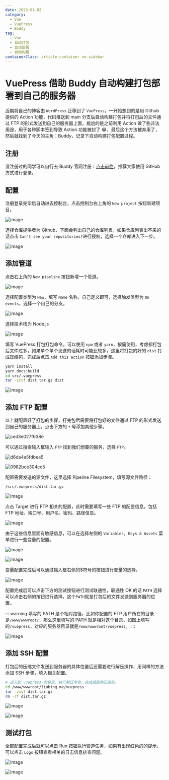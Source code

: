```yaml
---
date: 2023-01-02
category:
  - Vue
  - VuePress
  - Buddy
tag:
  - Vue
  - 自动打包
  - 自动部署
  - 自动构建
containerClass: article-container no-sidebar
---
```


# VuePress 借助 Buddy 自动构建打包部署到自己的服务器

近期将自己的博客由 `WordPress` 迁移到了 `VuePress`，一开始想到的是用 Github 提供的 Action 功能，代码推送到 main 分支后自动构建打包并将打包后的文件通过 FTP 的形式发送到自己的服务器上面，尴尬的是之前利用 Action 做了些非法用途，用于各种脚本签到导致 Action 功能被封了 😂，最后这个方法被弃用了，然后就找到了今天的主角：Buddy，记录下自动构建打包配置过程。

<!-- more -->

## 注册

没注册过的同学可以自行去 Buddy 官网注册：[点击前往](https://buddy.works)，推荐大家使用 GitHub 方式进行登录。

## 配置

注册登录完毕后自动进去控制台，点击控制台右上角的 `New project` 按钮新建项目。

![image](https://image.liubing.me/2023/01/02/12eaed79b6b9f.png)

选择仓库提供者为 Github，下面会列出自己的仓库列表，如果仓库列表出不来的话点击 `Can't see your repositories?`进行授权，选择一个仓库进入下一步。

![image](https://image.liubing.me/2023/01/02/6fb9e53a38638.png)

## 添加管道

点击右上角的 `New pipeline` 按钮新增一个管道。

![image](https://image.liubing.me/2023/01/02/aff9cc1dc453f.png)

选择配置类型为 `New`，填写 `Name` 名称，自己定义即可，选择触发类型为 `On events`，选择一个自己的分支。

![image](https://image.liubing.me/2023/01/02/9cfe376fe9aa7.png)

选择技术栈为 Node.js

![image](https://image.liubing.me/2023/01/02/8ceeca0aa31b4.png)

填写 VuePress 打包打包命令，可以使用 `npm` 或者 `yarn`，按需使用，考虑都打包后文件过多，如果单个单个发送的话耗时可能比较多，这里将打包的好的 `dist` 打成压缩包，完成后点击 `Add this action` 按钮添加步骤。

```sh
yarn install
yarn docs:build
cd src/.vuepress
tar -zcvf dist.tar.gz dist
```

![image](https://image.liubing.me/2023/01/02/1463771ba9845.png)

## 添加 FTP 配置

以上就配置好了打包的步骤，打完包后需要将打包好的文件通过 FTP 的形式发送到自己的服务器上。点击下方的 `+` 号添加其他步骤。

![ced3e027f638e](https://image.liubing.me/2023/01/02/ced3e027f638e.png)

可以通过搜索输入框输入 `FTP` 找到我们想要的服务，选择 `FTP`。

![d6da4a5fdbea5](https://image.liubing.me/2023/01/02/d6da4a5fdbea5.png)

![0982bce304cc5](https://image.liubing.me/2023/01/02/0982bce304cc5.png)

配置需要发送的源文件，这里选择 Pipeline Filesystem，填写源文件路径：

```
/src/.vuepress/dist.tar.gz
```

![image](https://image.liubing.me/2023/01/02/427048aebfdc2.png)

点击 Target 进行 FTP 相关的配置，此时需要填写一些 FTP 的配置信息，包括 FTP 地址、端口号、用户名、密码、路径信息。

![image](https://image.liubing.me/2023/01/02/9a317774277b6.png)

由于这些信息里面有敏感信息，可以在选择左侧的 `Variables, Keys & Assets` 菜单进行一些变量的配置。

![image](https://image.liubing.me/2023/01/02/bc4f320bdf561.png)

![image](https://image.liubing.me/2023/01/02/15f45c594b7b0.png)

变量配置完成后可以通过输入框右侧的$符号的按钮进行变量的选择。

![image](https://image.liubing.me/2023/01/02/42bf030f39504.png)

配置完成后可以点击下方的测试按钮进行测试联通性，联通性 OK 的话 `PATH` 选择可以点击右侧的按钮进行选择。这个`PATH`就是打包后的文件发送到服务器的位置。

::: warning
填写的 PATH 是个相对路径，比如你配置的 FTP 用户所在的目录是`/www/wwwroot/`，那么这里填写的 PATH 就是相对这个目录，如图上填写的`/vuepress`，对应的服务器目录就是`/www/wwwroot/vuepress`。
:::

![image](https://image.liubing.me/2023/01/02/a08fff8e90312.png)

## 添加 SSH 配置

打包后的压缩文件发送到服务器的具体位置后还需要进行解压操作，用同样的方法添加 SSH 步骤，填入相关配置。

```sh
# 进入到 vuepress 的目录，执行解压命令，完成后删除压缩包。
cd /www/wwwroot/liubing.me/vuepress
tar -zxvf dist.tar.gz
rm -rf dist.tar.gz
```

![image](https://image.liubing.me/2023/01/02/d25b2251377e6.png)

![image](https://image.liubing.me/2023/01/02/c60dfbe00771d.png)

## 测试打包

全部配置完成后就可以点击 Run 按钮执行管道任务，如果有出现红色的的提示，可以点击 `Logs` 按钮查看相关的日志信息排查问题。

![image](https://image.liubing.me/2023/01/02/e61da9a90204c.png)

![image](https://image.liubing.me/2023/01/02/673eaf93d0546.png)
